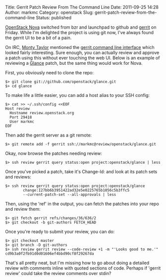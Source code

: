 Title: Gerrit Patch Review From The Command Line
Date: 2011-09-25 14:28
Author: markmc
Category: openstack
Slug: gerrit-patch-review-from-the-command-line
Status: published

[OpenStack Nova](http://nova.openstack.org/) switched from bzr and
launchpad to github and [gerrit](http://code.google.com/p/gerrit/) on
Friday. While I'm delighted the project is using git now, I've always
found the gerrit UI to be a bit of a pain.

On IRC, [Monty Taylor](http://inaugust.com/~mordred) mentioned the
[gerrit command line
interface](https://review.openstack.org/Documentation/cmd-index.html)
which looked fairly interesting. Sure enough, you can actually review
and approve a patch using this without ever touching the web UI. Below
is an example of reviewing a [Glance](http://glance.openstack.org/)
patch, but the same thing would work for Nova.

First, you obviously need to clone the repo:

    $> git clone git://github.com/openstack/glance.git
    $> cd glance

To make life a little easier, you can add a host alias to your SSH
config:

    $> cat >> ~/.ssh/config <<EOF
    Host review
      Hostname review.openstack.org
      Port 29418
      User markmc
    EOF

Then add the gerrit server as a git remote:

    $> git remote add -f gerrit ssh://markmc@review/openstack/glance.git

Okay, now browse the patches needing review:

    $> ssh review gerrit query status:open project:openstack/glance | less

Once you've picked a patch, take it's Change-Id: and look at its patch
sets and reviews:

    $> ssh review gerrit query status:open project:openstack/glance   
            change:I27bb6b3951422ad32e5e0225765b1056c5b3ffc5   
            --current-patch-set --all-approvals | less

Then, using the 'ref' in the output, you can fetch the patches into your
repo and review them:

    $> git fetch gerrit refs/changes/36/636/2
    $> git checkout -b git-authors FETCH_HEAD

Once you're ready to submit your review, you can do:

    $> git checkout master
    $> git branch -D git-authors
    $> ssh review gerrit review --code-review +1 -m "'Looks good to me.'" cd9b3a0f2fb91d0d01606ef4bbd90cf8f29267da

That's all pretty neat, but I'm missing how to go about doing a detailed
review with comments inline with quoted sections of code. Perhaps if
'gerrit review' could take the review comments over stdin?
